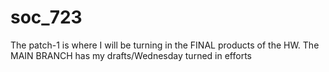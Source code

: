 # soc_723
The patch-1 is where I will be turning in the FINAL products of the HW.
The MAIN BRANCH has my drafts/Wednesday turned in efforts
